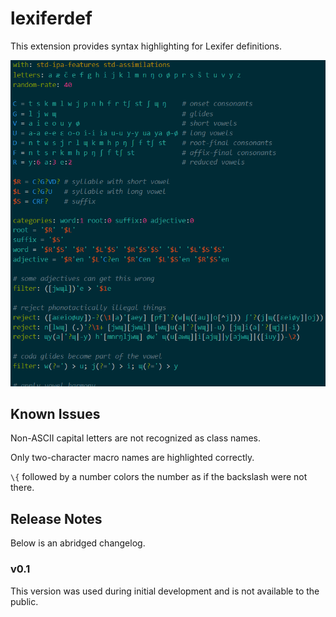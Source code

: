 # lexiferdef

This extension provides syntax highlighting for Lexifer definitions.

![Preview with the Solarized Dark theme](images/SolarizedDark.png)

## Known Issues

Non-ASCII capital letters are not recognized as class names.

Only two-character macro names are highlighted correctly.

`\{` followed by a number colors the number as if the backslash were not there.

## Release Notes

Below is an abridged changelog.

### v0.1

This version was used during initial development and is not available to the
public.
